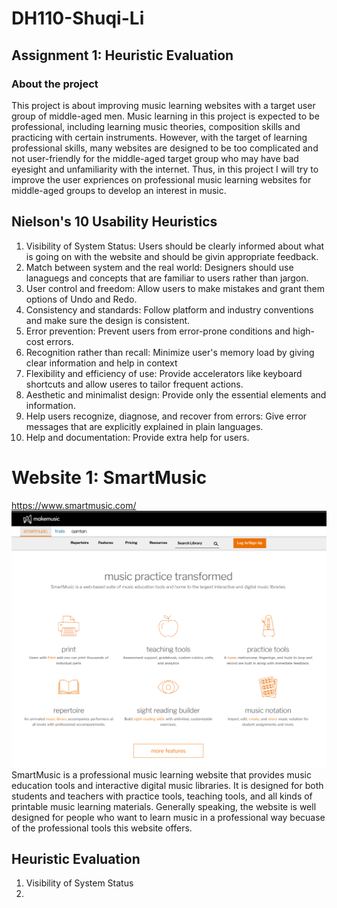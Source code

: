 # DH110-Shuqi-Li
## Assignment 1: Heuristic Evaluation 
### About the project 
This project is about improving music learning websites with a target user group of middle-aged men. Music learning in this project is expected to be professional, including learning music theories, composition skills and practicing with certain instruments. However, with the target of learning professional skills, many websites are designed to be too complicated and not user-friendly for the middle-aged target group who may have bad eyesight and unfamiliarity with the internet. Thus, in this project I will try to improve the user expriences on professional music learning websites for middle-aged groups to develop an interest in music. 

## Nielson's 10 Usability Heuristics 
1. Visibility of System Status: Users should be clearly informed about what is going on with the website and should be givin appropriate feedback. 
2. Match between system and the real world: Designers should use lanaguegs and concepts that are familiar to users rather than jargon. 
3. User control and freedom: Allow users to make mistakes and grant them options of Undo and Redo. 
4. Consistency and standards: Follow platform and industry conventions and make sure the design is consistent. 
5. Error prevention: Prevent users from error-prone conditions and high-cost errors. 
6. Recognition rather than recall: Minimize user's memory load by giving clear information and help in context 
7. Flexibility and efficiency of use: Provide accelerators like keyboard shortcuts and allow useres to tailor frequent actions. 
8. Aesthetic and minimalist design: Provide only the essential elements and information. 
9. Help users recognize, diagnose, and recover from errors: Give error messages that are explicitly explained in plain languages. 
10. Help and documentation: Provide extra help for users. 

# Website 1: SmartMusic 
https://www.smartmusic.com/
![website1-screenshot](./website1-screenshot.png)
SmartMusic is a professional music learning website that provides music education tools and interactive digital music libraries. It is designed for both students and teachers with practice tools, teaching tools, and all kinds of printable music learning materials. Generally speaking, the website is well designed for people who want to learn music in a professional way becuase of the professional tools this website offers. 

## Heuristic Evaluation 
1. Visibility of System Status 
2. 
